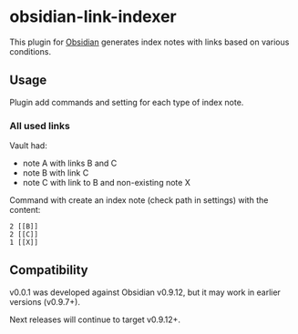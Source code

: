 # obsidian-link-indexer

This plugin for [Obsidian](https://obsidian.md/) generates index notes with links based on various conditions.

## Usage

Plugin add commands and setting for each type of index note.

### All used links

Vault had:

- note A with links B and C
- note B with link C
- note C with link to B and non-existing note X

Command with create an index note (check path in settings) with the content:

```
2 [[B]]
2 [[C]]
1 [[X]]
```

## Compatibility
v0.0.1 was developed against Obsidian v0.9.12, but it may work in earlier versions (v0.9.7+).

Next releases will continue to target v0.9.12+.
